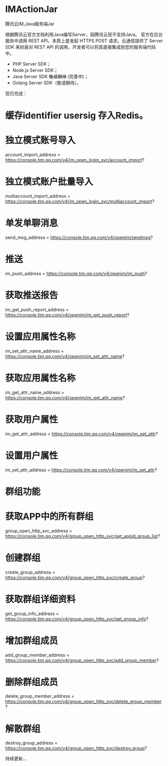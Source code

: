 # IMActionJar
腾讯云IM,Java服务端Jar

根据腾讯云官方文档利用Java编写Server，因腾讯云现不支持Java。
官方在后台服务中调用 REST API，本质上是发起 HTTPS POST 请求。云通信提供了 Server SDK 来封装对 REST API 的调用，开发者可以将其直接集成到您的服务端代码中。


* PHP Server SDK；
* Node.js Server SDK；
* Java Server SDK ~~敬请期待~~ (完善中)；
* Golang Server SDK（敬请期待）。

现已完成：
# 缓存identifier usersig 存入Redis。

# 独立模式账号导入
account_import_address = https://console.tim.qq.com/v4/im_open_login_svc/account_import?
# 独立模式账户批量导入
multiaccount_import_address = https://console.tim.qq.com/v4/im_open_login_svc/multiaccount_import?
# 单发单聊消息
send_msg_address = https://console.tim.qq.com/v4/openim/sendmsg?
# 推送
im_push_address = https://console.tim.qq.com/v4/openim/im_push?
# 获取推送报告
im_get_push_report_address = https://console.tim.qq.com/v4/openim/im_get_push_report?
# 设置应用属性名称
im_set_attr_name_address = https://console.tim.qq.com/v4/openim/im_set_attr_name?
# 获取应用属性名称
im_get_attr_name_address = https://console.tim.qq.com/v4/openim/im_get_attr_name?
# 获取用户属性
im_get_attr_address = https://console.tim.qq.com/v4/openim/im_get_attr?
# 设置用户属性
im_set_attr_address = https://console.tim.qq.com/v4/openim/im_set_attr?

# 群组功能
# 获取APP中的所有群组
group_open_http_svc_address = https://console.tim.qq.com/v4/group_open_http_svc/get_appid_group_list?
# 创建群组
create_group_address = https://console.tim.qq.com/v4/group_open_http_svc/create_group?
# 获取群组详细资料
get_group_info_address = https://console.tim.qq.com/v4/group_open_http_svc/get_group_info?
# 增加群组成员
add_group_member_address = https://console.tim.qq.com/v4/group_open_http_svc/add_group_member?
# 删除群组成员
delete_group_member_address = https://console.tim.qq.com/v4/group_open_http_svc/delete_group_member?
# 解散群组
destroy_group_address = https://console.tim.qq.com/v4/group_open_http_svc/destroy_group?

持续更新...
